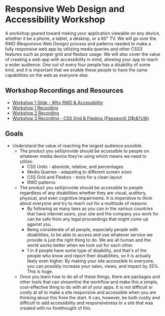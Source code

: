 # **Responsive Web Design and Accessibility Workshop**

A workshop geared toward making your application viewable on any device, whether it be a phone, a tablet, a desktop, or a 60" TV. We will go over the RWD (Responsive Web Design) process and patterns needed to make a fully responsive web app by utilizing media queries and other CSS3 features such as proper grid and flexbox usage. We will also cover the value of creating a web app with accessibility in mind, allowing your app to reach a wider audience. One out of every four people has a disability of some kind, and it is important that we enable these people to have the same capabilities on the web as everyone else.

## **Workshop Recordings and Resources**

- [Workshop 1 Slide - Why RWD & Accessibility](https://docs.google.com/presentation/d/1JGjbt-jYxRzizutZudQR5uj_-GDjkLu2UuBsLW2pU4U/edit?usp=sharing)
- [Workshop 1 Recording](https://drive.google.com/file/d/1opxEqOBV5uLURnLHCPE0nnU5nVHs2aSe/view?usp=sharing)
- [Workshop 2 Recording](https://drive.google.com/file/d/1opxEqOBV5uLURnLHCPE0nnU5nVHs2aSe/view?usp=sharing)
- [Workshop 3 Recording - CSS Grid & Flexbox (Password: D$r&?U9j)](https://us02web.zoom.us/rec/share/vvxVyxBfOZafd-u33GP7ojKwBcLf2TJWsuSKeBsh-xCw8KvTA5Sofg-3v0EpYOSQ.tuJLOgZibd05YK8L)

## **Goals**

- Understand the value of reaching the largest audience possible.
  - The product you sell/provide should be accessible to people on whatever media device they're using which means we need to utilize:
    - CSS Units - absolute, relative, and percentages
    - Media Queries - adapating to different screen sizes
    - CSS Grid and Flexbox - tools for a clean layout
    - RWD patterns
  - The product you sell/provide should be accessible to people regardless of any disabilities whether they are visual, auditory, physical, and even cognitive impairments. It is imperative to think about everyone and try to reach out for a multitude of reasons:
    - By following as many laws as you can in the various countries that have internet users, your site and the company you work for can be safe from any legal proceedings that might come up against you.
    - Being considerate of all people, especially people with disabilities, to be able to access and use whatever service we provide is just the right thing to do. We are all human and the world works better when we look out for each other.
    - 1 in 4 people have some type of disability, and that's of the people who know and report their disabilities, so it is actually likely even higher. By making your site accessible to everyone, you can possibly increase your sales, views, and impact by 25%. This is huge.
  - Once you learn how to do all of these things, there are packages and other tools that can streamline the workflow and make this a simple, cost-effective thing to do with all of your apps. It is not difficult or costly at all to make a site responsive and accessible when you are thinking about this from the start. It can, however, be both costly and difficult to add accessibility and responsiveness to a site that was created with no forethought of this.
